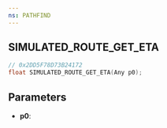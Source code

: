 ```yaml
---
ns: PATHFIND
---
```

## SIMULATED_ROUTE_GET_ETA

```c
// 0x2DD5F78D73B24172
float SIMULATED_ROUTE_GET_ETA(Any p0);
```

## Parameters
* **p0**:
